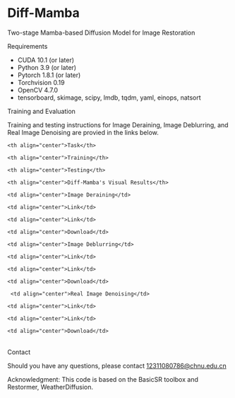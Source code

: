 # Diff-Mamba
Two-stage Mamba-based Diffusion Model for Image Restoration 

<!By Lei Liu 1,2 , Luan Ma 1 , Shuai Wang 1,2,* , Jun Wang 3 and Silas N. Melo 4>



<!--

Two-stage Mamba-based Diffusion Model for Image Restoration

<img src = "https://github.com/wlydlut/Diff-Mamba/blob/main/Figs/fig1.png#pic_center">  

First Training Pipeline and Sampling Phase

<img src = "https://github.com/wlydlut/Diff-Mamba/blob/main/Figs/fig2.png#pic_center"> 

-->

Requirements

- CUDA 10.1 (or later)
- Python 3.9 (or later)
- Pytorch 1.8.1 (or later)
- Torchvision 0.19
- OpenCV 4.7.0
- tensorboard, skimage, scipy, lmdb, tqdm, yaml, einops, natsort

Training and Evaluation

Training and testing instructions for Image Deraining, Image Deblurring, and Real Image Denoising are provied in the links below. 

<table>

  <tr>

    <th align="center">Task</th>

    <th align="center">Training</th>

    <th align="center">Testing</th>

    <th align="center">Diff-Mamba's Visual Results</th>

  </tr>

  <tr>

    <td align="center">Image Deraining</td>

    <td align="center">Link</td>

    <td align="center">Link</td>

    <td align="center">Download</td>

  </tr>

  <tr>

    <td align="center">Image Deblurring</td>

    <td align="center">Link</td>

    <td align="center">Link</td>

    <td align="center">Download</td>

  </tr>

  <tr>

     <td align="center">Real Image Denoising</td>

    <td align="center">Link</td>

    <td align="center">Link</td>

    <td align="center">Download</td>

  </tr>

</table>

Contact

Should you have any questions, please contact 12311080786@chnu.edu.cn 

Acknowledgment: This code is based on the BasicSR toolbox and Restormer, WeatherDiffusion. 


